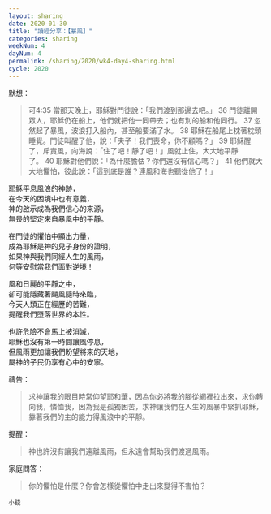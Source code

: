 ```yaml
---
layout: sharing
date: 2020-01-30
title: "讀經分享：【暴風】"
categories: sharing
weekNum: 4
dayNum: 4
permalink: /sharing/2020/wk4-day4-sharing.html
cycle: 2020
---
```


默想：
>可4:35 當那天晚上，耶穌對門徒說：「我們渡到那邊去吧。」 36 門徒離開眾人，耶穌仍在船上，他們就把他一同帶去；也有別的船和他同行。 37 忽然起了暴風，波浪打入船內，甚至船要滿了水。 38 耶穌在船尾上枕著枕頭睡覺。門徒叫醒了他，說：「夫子！我們喪命，你不顧嗎？」 39 耶穌醒了，斥責風，向海說：「住了吧！靜了吧！」風就止住，大大地平靜了。 40 耶穌對他們說：「為什麼膽怯？你們還沒有信心嗎？」 41 他們就大大地懼怕，彼此說：「這到底是誰？連風和海也聽從他了！」  
  
耶穌平息風浪的神跡，  
在今天的困境中也有意義，  
神的啟示成為我們信心的來源，  
無畏的堅定來自暴風中的平靜。  

在門徒的懼怕中顯出力量，  
成為耶穌是神的兒子身份的證明，  
如果神與我們同經人生的風雨，  
何等安慰當我們面對逆境！  

風和日麗的平靜之中，  
卻可能隱藏著颶風隨時來臨，  
今天人類正在經歷的苦難，  
提醒我們墮落世界的本性。  

也許危險不會馬上被消滅，  
耶穌也沒有第一時間讓風停息，  
但風雨更加讓我們盼望將來的天地，  
屬神的子民仍享有心中的安寧。  

禱告：
>求神讓我的眼目時常仰望耶和華，因為你必將我的腳從網裡拉出來，求你轉向我，憐恤我，因為我是孤獨困苦，求神讓我們在人生的風暴中緊抓耶穌，靠著我們的主的能力得風浪中的平靜。  

提醒：
>神也許沒有讓我們遠離風雨，但永遠會幫助我們渡過風雨。  

家庭問答：
>你的懼怕是什麼？你會怎樣從懼怕中走出來變得不害怕？  

`小錢`  
